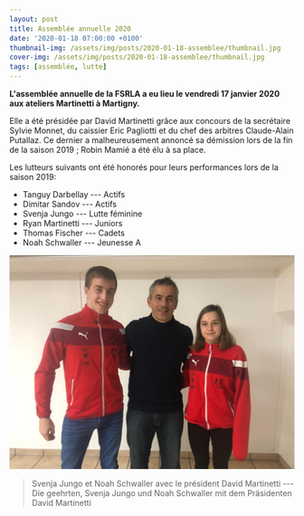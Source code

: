 ```yaml
---
layout: post
title: Assemblée annuelle 2020
date: '2020-01-18 07:00:00 +0100'
thumbnail-img: /assets/img/posts/2020-01-18-assemblee/thumbnail.jpg
cover-img: /assets/img/posts/2020-01-18-assemblee/thumbnail.jpg
tags: [assemblée, lutte]
---
```


**L'assemblée annuelle de la FSRLA a eu lieu le vendredi 17 janvier 2020 aux ateliers Martinetti à Martigny.**

Elle a été présidée par David Martinetti grâce aux concours de la secrétaire Sylvie Monnet, du caissier Eric Pagliotti et du chef des arbitres Claude-Alain Putallaz. Ce dernier a malheureusement annoncé sa démission lors de la fin de la saison 2019 ; Robin Mamié a été élu à sa place.

Les lutteurs suivants ont été honorés pour leurs performances lors de la saison 2019:

- Tanguy Darbellay --- Actifs
- Dimitar Sandov --- Actifs
- Svenja Jungo --- Lutte féminine
- Ryan Martinetti --- Juniors
- Thomas Fischer --- Cadets
- Noah Schwaller --- Jeunesse A

![noah_schwaller_svenja_jungo](/assets/img/posts/2020-01-18-assemblee/schwaller-jungo.jpg)

> Svenja Jungo et Noah Schwaller avec le président David Martinetti --- Die geehrten, Svenja Jungo und Noah Schwaller mit dem Präsidenten David Martinetti
